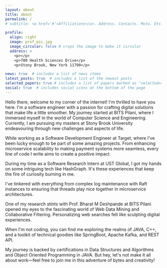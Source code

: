 ```yaml
---
layout: about
title: about
permalink: /
# subtitle: <a href='#'>Affiliations</a>. Address. Contacts. Moto. Etc.

profile:
  align: right
  image: prof_pic.jpg
  image_circular: false # crops the image to make it circular
  address: >
    <p></p>
    <p>700 Health Sciences Drive</p>
    <p>Stony Brook, New York 11790</p>

news: true  # includes a list of news items
latest_posts: true  # includes a list of the newest posts
selected_papers: true # includes a list of papers marked as "selected={true}"
social: true  # includes social icons at the bottom of the page
---
```


Hello there, welcome to my corner of the internet! I'm thrilled to have you here. I'm a software engineer with a passion for crafting digital solutions that make life a little smoother. My journey started at BITS Pilani, where I immersed myself in the world of Computer Science and Engineering. Currently, I am pursuing my masters at Stony Brook University endeavouring through new challenges and aspects of life.

While working as a Software Development Engineer at Target, where I've been lucky enough to be part of some amazing projects. From enhancing microservice scalability to making payment systems more seamless, every line of code I write aims to create a positive impact.

During my time as a Software Research Intern at UST Global, I got my hands on some intriguing tech like HashGraph. It's these experiences that keep the fire of curiosity burning in me.

I've tinkered with everything from complex log maintenance with Raft instances to ensuring that threads play nice together in microservice architectures.

One of my research stints with Prof. Bharat M Deshpande at BITS Pilani opened my eyes to the fascinating world of Web Data Mining and Collaborative Filtering. Personalizing web searches felt like sculpting digital experiences.

When I'm not coding, you can find me exploring the realms of JAVA, C++, and a toolkit of technical goodies like SpringBoot, Apache Kafka, and REST API.

My journey is backed by certifications in Data Structures and Algorithms and Object Oriented Programming in JAVA. But hey, let's not make it all about work—feel free to join me in this adventure of bytes and creativity!

<!-- Write your biography here. Tell the world about yourself. Link to your favorite [subreddit](http://reddit.com). You can put a picture in, too. The code is already in, just name your picture `prof_pic.jpg` and put it in the `img/` folder.

Put your address / P.O. box / other info right below your picture. You can also disable any of these elements by editing `profile` property of the YAML header of your `_pages/about.md`. Edit `_bibliography/papers.bib` and Jekyll will render your [publications page](/al-folio/publications/) automatically.

Link to your social media connections, too. This theme is set up to use [Font Awesome icons](http://fortawesome.github.io/Font-Awesome/) and [Academicons](https://jpswalsh.github.io/academicons/), like the ones below. Add your Facebook, Twitter, LinkedIn, Google Scholar, or just disable all of them. -->
